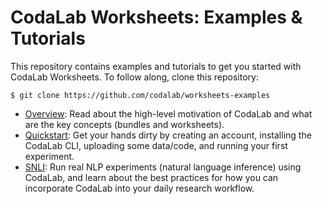 # CodaLab Worksheets: Examples & Tutorials

This repository contains examples and tutorials to get you started with CodaLab Worksheets.
To follow along, clone this repository:

    $ git clone https://github.com/codalab/worksheets-examples

- [Overview](https://github.com/codalab/codalab-worksheets/wiki):
  Read about the high-level motivation of CodaLab and what are the key concepts (bundles and worksheets).
- [Quickstart](00-quickstart/README.md):
  Get your hands dirty by creating an account, installing the CodaLab CLI, uploading some data/code, and running your first experiment.
- [SNLI](01-snli/README.md):
  Run real NLP experiments (natural language inference) using CodaLab,
  and learn about the best practices for how you can incorporate CodaLab into your daily research workflow.
